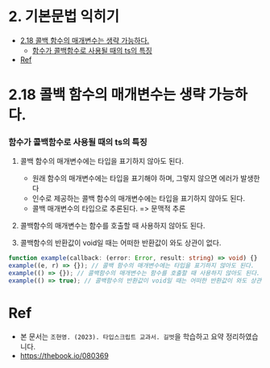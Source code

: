 # 2. 기본문법 익히기 <!-- omit in toc -->

- [2.18 콜백 함수의 매개변수는 생략 가능하다.](#218-콜백-함수의-매개변수는-생략-가능하다)
    - [함수가 콜백함수로 사용될 때의 ts의 특징](#함수가-콜백함수로-사용될-때의-ts의-특징)
- [Ref](#ref)

# 2.18 콜백 함수의 매개변수는 생략 가능하다.

### 함수가 콜백함수로 사용될 때의 ts의 특징

1. 콜백 함수의 매개변수에는 타입을 표기하지 않아도 된다.

   - 원래 함수의 매개변수에는 타입을 표기해야 하며, 그렇지 않으면 에러가 발생한다
   - 인수로 제공하는 콜백 함수의 매개변수에는 타입을 표기하지 않아도 된다.
   - 콜백 매개변수의 타입으로 추론된다. => 문맥적 추론

2. 콜백함수의 매개변수는 함수를 호출할 때 사용하지 않아도 된다.
3. 콜백함수의 반환값이 void일 때는 어떠한 반환값이 와도 상관이 없다.

```ts
function example(callback: (error: Error, result: string) => void) {}
example((e, r) => {}); // 콜백 함수의 매개변수에는 타입을 표기하지 않아도 된다.
example(() => {}); // 콜백함수의 매개변수는 함수를 호출할 때 사용하지 않아도 된다.
example(() => true); // 콜백함수의 반환값이 void일 때는 어떠한 반환값이 와도 상관이 없다.
```

# Ref

- 본 문서는 `조현영. (2023). 타입스크립트 교과서. 길벗`을 학습하고 요약 정리하였습니다.
- https://thebook.io/080369
